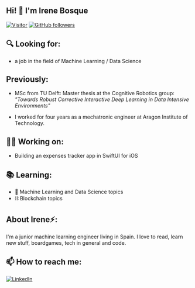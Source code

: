 <h2>Hi! 👋 I'm Irene Bosque</h2>

[![Visitor](https://visitor-badge.laobi.icu/badge?page_id=irenebosque.irenebosque)](https://github.com/irenebosque) [![GitHub followers](https://img.shields.io/github/followers/irenebosque.svg?style=social&label=Follow)](https://github.com/irenebosque?tab=followers)

<h2>🔍 Looking for:</h2>

- a job in the field of Machine Learning / Data Science
<h2>Previously:</h2>

- MSc from TU Delft: Master thesis at the Cognitive Robotics group: <i>"Towards Robust Corrective Interactive Deep Learning in Data Intensive Environments"</i> 


- I worked for four years as a mechatronic engineer at Aragon Institute of Technology.


<h2>👩‍💻 Working on:</h2>

- Building an expenses tracker app in SwiftUI for iOS

<h2>📚 Learning: </h2>

- 🧠 Machine Learning and Data Science topics
- ⛓ Blockchain topics 


<h2> About Irene⚡:</h2>
I'm a junior machine learning engineer living in Spain. I love to read, learn new stuff, boardgames, tech in general and code. 


<h2>📫 How to reach me:</h2>

</a> <a href="https://www.linkedin.com/in/irenebosque/">![LinkedIn](https://img.shields.io/badge/LinkedIn-0077B5?style=for-the-badge&logo=linkedin&logoColor=white)</a>


<!--
**irenebosque/irenebosque** is a ✨ _special_ ✨ repository because its `README.md` (this file) appears on your GitHub profile.

Here are some ideas to get you started:

- 🔭 I’m currently working on ...
- 🌱 I’m currently learning ...
- 👯 I’m looking to collaborate on ...
- 🤔 I’m looking for help with ...
- 💬 Ask me about ...
- 📫 How to reach me: ...
- 😄 Pronouns: ...
- ⚡ Fun fact: ...
-->

